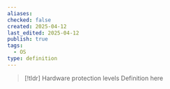 ```yaml
---
aliases: 
checked: false
created: 2025-04-12
last_edited: 2025-04-12
publish: true
tags:
  - OS
type: definition
---
```

>[!tldr] Hardware protection levels
>Definition here

